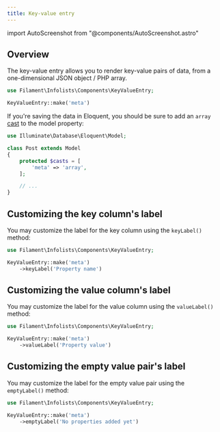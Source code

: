 ```yaml
---
title: Key-value entry
---
```

import AutoScreenshot from "@components/AutoScreenshot.astro"

## Overview

The key-value entry allows you to render key-value pairs of data, from a one-dimensional JSON object / PHP array.

```php
use Filament\Infolists\Components\KeyValueEntry;

KeyValueEntry::make('meta')
```

<AutoScreenshot name="infolists/entries/key-value/simple" alt="Key-value entry" version="3.x" />

If you're saving the data in Eloquent, you should be sure to add an `array` [cast](https://laravel.com/docs/eloquent-mutators#array-and-json-casting) to the model property:

```php
use Illuminate\Database\Eloquent\Model;

class Post extends Model
{
    protected $casts = [
        'meta' => 'array',
    ];

    // ...
}
```

## Customizing the key column's label

You may customize the label for the key column using the `keyLabel()` method:

```php
use Filament\Infolists\Components\KeyValueEntry;

KeyValueEntry::make('meta')
    ->keyLabel('Property name')
```

## Customizing the value column's label

You may customize the label for the value column using the `valueLabel()` method:

```php
use Filament\Infolists\Components\KeyValueEntry;

KeyValueEntry::make('meta')
    ->valueLabel('Property value')
```

## Customizing the empty value pair's label

You may customize the label for the empty value pair using the `emptyLabel()` method:

```php
use Filament\Infolists\Components\KeyValueEntry;

KeyValueEntry::make('meta')
    ->emptyLabel('No properties added yet')
```
